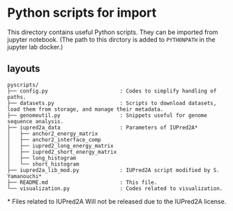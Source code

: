 # Python scripts for import

This directory contains useful Python scripts. 
They can be imported from jupyter notebook. (The path to this dirctory is added to `PYTHONPATH` in the jupyter lab docker.)

## layouts

```
pyscripts/
├── config.py                       : Codes to simplify handling of paths. 
├── datasets.py                     : Scripts to download datasets, load them from storage, and manage their metadata.
├── genomeutil.py                   : Snippets useful for genome sequence analysis.
├── iupred2a_data                   : Parameters of IUPred2A* 
│   ├── anchor2_energy_matrix
│   ├── anchor2_interface_comp
│   ├── iupred2_long_energy_matrix
│   ├── iupred2_short_energy_matrix
│   ├── long_histogram
│   └── short_histogram
├── iupred2a_lib_mod.py             : IUPred2A script modified by S. Yamanouchi*
├── README.md                       : This file.
└── visualization.py                : Codes related to visualization.
```

\* Files related to IUPred2A Will not be released due to the IUPred2A license.

